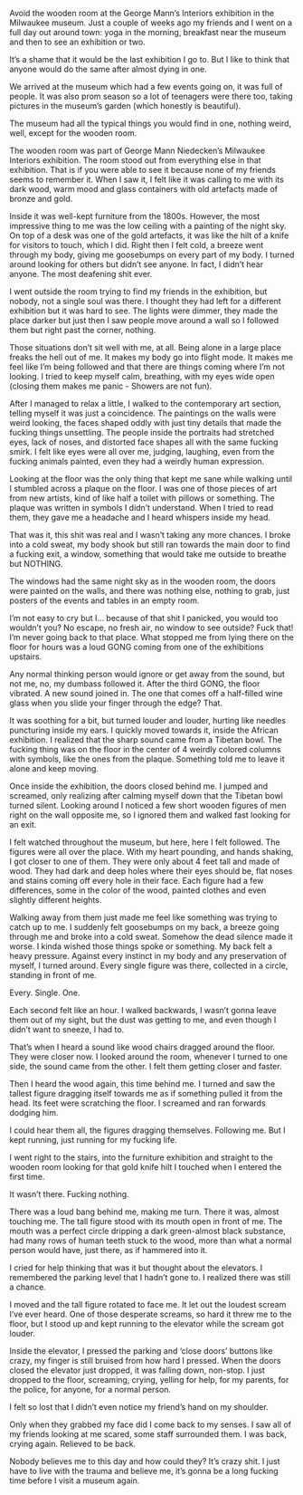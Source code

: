  Avoid the wooden room at the George Mann’s Interiors exhibition in the Milwaukee museum. Just a couple of weeks ago my friends and I went on a full day out around town: yoga in the morning, breakfast near the museum and then to see an exhibition or two.

It’s a shame that it would be the last exhibition I go to. But I like to think that anyone would do the same after almost dying in one.

We arrived at the museum which had a few events going on, it was full of people. It was also prom season so a lot of teenagers were there too, taking pictures in the museum’s garden (which honestly is beautiful).

The museum had all the typical things you would find in one, nothing weird, well, except for the wooden room.

The wooden room was part of George Mann Niedecken’s Milwaukee Interiors exhibition. The room stood out from everything else in that exhibition. That is if you were able to see it because none of my friends seems to remember it. When I saw it, I felt like it was calling to me with its dark wood, warm mood and glass containers with old artefacts made of bronze and gold.

Inside it was well-kept furniture from the 1800s. However, the most impressive thing to me was the low ceiling with a painting of the night sky. On top of a desk was one of the gold artefacts, it was like the hilt of a knife for visitors to touch, which I did. Right then I felt cold, a breeze went through my body, giving me goosebumps on every part of my body. I turned around looking for others but didn’t see anyone. In fact, I didn’t hear anyone. The most deafening shit ever.

I went outside the room trying to find my friends in the exhibition, but nobody, not a single soul was there. I thought they had left for a different exhibition but it was hard to see. The lights were dimmer, they made the place darker but just then I saw people move around a wall so I followed them but right past the corner, nothing.

Those situations don’t sit well with me, at all. Being alone in a large place freaks the hell out of me. It makes my body go into flight mode. It makes me feel like I’m being followed and that there are things coming where I’m not looking. I tried to keep myself calm, breathing, with my eyes wide open (closing them makes me panic - Showers are not fun).

After I managed to relax a little, I walked to the contemporary art section, telling myself it was just a coincidence. The paintings on the walls were weird looking, the faces shaped oddly with just tiny details that made the fucking things unsettling. The people inside the portraits had stretched eyes, lack of noses, and distorted face shapes all with the same fucking smirk. I felt like eyes were all over me, judging, laughing, even from the fucking animals painted, even they had a weirdly human expression.

Looking at the floor was the only thing that kept me sane while walking until I stumbled across a plaque on the floor. I was one of those pieces of art from new artists, kind of like half a toilet with pillows or something. The plaque was written in symbols I didn’t understand. When I tried to read them, they gave me a headache and I heard whispers inside my head.

That was it, this shit was real and I wasn’t taking any more chances. I broke into a cold sweat, my body shook but still ran towards the main door to find a fucking exit, a window, something that would take me outside to breathe but NOTHING.

The windows had the same night sky as in the wooden room, the doors were painted on the walls, and there was nothing else, nothing to grab, just posters of the events and tables in an empty room.

I’m not easy to cry but I… because of that shit I panicked, you would too wouldn’t you? No escape, no fresh air, no window to see outside? Fuck that! I’m never going back to that place. What stopped me from lying there on the floor for hours was a loud GONG coming from one of the exhibitions upstairs.

Any normal thinking person would ignore or get away from the sound, but not me, no, my dumbass followed it. After the third GONG, the floor vibrated. A new sound joined in. The one that comes off a half-filled wine glass when you slide your finger through the edge? That.

It was soothing for a bit, but turned louder and louder, hurting like needles puncturing inside my ears. I quickly moved towards it, inside the African exhibition. I realized that the sharp sound came from a Tibetan bowl. The fucking thing was on the floor in the center of 4 weirdly colored columns with symbols, like the ones from the plaque. Something told me to leave it alone and keep moving.

Once inside the exhibition, the doors closed behind me. I jumped and screamed, only realizing after calming myself down that the Tibetan bowl turned silent. Looking around I noticed a few short wooden figures of men right on the wall opposite me, so I ignored them and walked fast looking for an exit.

I felt watched throughout the museum, but here, here I felt followed. The figures were all over the place. With my heart pounding, and hands shaking, I got closer to one of them. They were only about 4 feet tall and made of wood. They had dark and deep holes where their eyes should be, flat noses and stains coming off every hole in their face. Each figure had a few differences, some in the color of the wood, painted clothes and even slightly different heights.

Walking away from them just made me feel like something was trying to catch up to me. I suddenly felt goosebumps on my back, a breeze going through me and broke into a cold sweat. Somehow the dead silence made it worse. I kinda wished those things spoke or something. My back felt a heavy pressure. Against every instinct in my body and any preservation of myself, I turned around. Every single figure was there, collected in a circle, standing in front of me.

Every. Single. One.

Each second felt like an hour. I walked backwards, I wasn’t gonna leave them out of my sight, but the dust was getting to me, and even though I didn’t want to sneeze, I had to.

That’s when I heard a sound like wood chairs dragged around the floor. They were closer now. I looked around the room, whenever I turned to one side, the sound came from the other. I felt them getting closer and faster.

Then I heard the wood again, this time behind me. I turned and saw the tallest figure dragging itself towards me as if something pulled it from the head. Its feet were scratching the floor. I screamed and ran forwards dodging him.

I could hear them all, the figures dragging themselves. Following me. But I kept running, just running for my fucking life.

I went right to the stairs, into the furniture exhibition and straight to the wooden room looking for that gold knife hilt I touched when I entered the first time. 

It wasn’t there. Fucking nothing.

There was a loud bang behind me, making me turn. There it was, almost touching me. The tall figure stood with its mouth open in front of me. The mouth was a perfect circle dripping a dark green-almost black substance, had many rows of human teeth stuck to the wood, more than what a normal person would have, just there, as if hammered into it.

I cried for help thinking that was it but thought about the elevators. I remembered the parking level that I hadn’t gone to. I realized there was still a chance.

I moved and the tall figure rotated to face me. It let out the loudest scream I’ve ever heard. One of those desperate screams, so hard it threw me to the floor, but I stood up and kept running to the elevator while the scream got louder.

Inside the elevator, I pressed the parking and ‘close doors’ buttons like crazy, my finger is still bruised from how hard I pressed. When the doors closed the elevator just dropped, it was falling down, non-stop. I just dropped to the floor, screaming, crying, yelling for help, for my parents, for the police, for anyone, for a normal person.

I felt so lost that I didn’t even notice my friend’s hand on my shoulder.

Only when they grabbed my face did I come back to my senses. I saw all of my friends looking at me scared, some staff surrounded them. I was back, crying again. Relieved to be back.

Nobody believes me to this day and how could they? It’s crazy shit. I just have to live with the trauma and believe me, it’s gonna be a long fucking time before I visit a museum again.